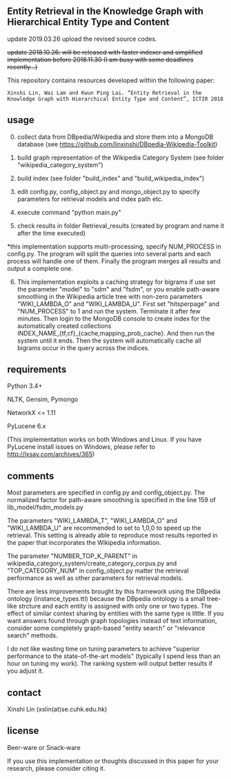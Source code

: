 ## Entity Retrieval in the Knowledge Graph with Hierarchical Entity Type and Content
update 2019.03.26 upload the revised source codes.

<del> update 2018.10.26: will be released with faster indexer and simplified implementation before 2018.11.30 (I am busy with some deadlines recently...) </del> 

This repository contains resources developed within the following paper:

    Xinshi Lin, Wai Lam and Kwun Ping Lai. “Entity Retrieval in the Knowledge Graph with Hierarchical Entity Type and Content”, ICTIR 2018

## usage
0. collect data from DBpedia/Wikipedia and store them into a MongoDB database (see https://github.com/linxinshi/DBpedia-Wikipedia-Toolkit)

1. build graph representation of the Wikipedia Category System (see folder "wikipedia_category_system")

2. build index (see folder "build_index" and "build_wikipedia_index")

3. edit config.py, config_object.py  and mongo_object.py to specify parameters for retrieval models and index path etc.

4. execute command "python main.py"

5. check results in folder Retrieval_results (created by program and name it after the time executed)

*this implementation supports multi-processing, specify NUM_PROCESS in config.py. The program will split the queries into several parts and each process will handle one of them. Finally the program merges all results and output a complete one.

6. This implementation exploits a caching strategy for bigrams if use set the parameter "model" to "sdm" and "fsdm", or you enable path-aware smoothing in the Wikipedia article tree with non-zero parameters "WIKI_LAMBDA_O" and "WIKI_LAMBDA_U". First set "hitsperpage" and "NUM_PROCESS" to 1 and run the system. Terminate it after few minutes. Then login to the MongoDB console to create index for the automatically created collections INDEX_NAME_{tf,cf}_{cache,mapping_prob_cache}. And then run the system until it ends. Then the system will automatically cache all bigrams occur in the query across the indices.

## requirements
Python 3.4+

NLTK, Gensim, Pymongo

NetworkX <= 1.11

PyLucene 6.x 

(This implementation works on both Windows and Linux. If you have PyLucene install issues on Windows, please refer to http://lxsay.com/archives/365)

## comments
Most parameters are specified in config.py and config_object.py. The normalized factor for path-aware smoothing is specified in the line 159 of lib_model/fsdm_models.py

The parameters "WIKI_LAMBDA_T", "WIKI_LAMBDA_O" and "WIKI_LAMBDA_U" are recommended to set to 1,0,0 to speed up the retrieval. This setting is already able to reproduce most results reported in the paper that incorporates the Wikipedia information.

The parameter "NUMBER_TOP_K_PARENT" in wikipedia_category_system/create_category_corpus.py and "TOP_CATEGORY_NUM" in config_object.py matter the retrieval performance as well as other parameters for retrieval models.

There are less improvements brought by this framework using the DBpedia ontology (instance_types.ttl) because the DBpedia ontology is a small tree-like strcture and each entity is assigned with only one or two types. The effect of similar context sharing by entities with the same type is little. If you want answers found through graph topologies instead of text information, consider some completely graph-based "entity search" or "relevance search" methods.

I do not like wasting time on tuning parameters to achieve "superior performance to the state-of-the-art models" (typically I spend less than an hour on tuning my work). The ranking system will output better results if you adjust it.

## contact
Xinshi Lin (xslin(at)se.cuhk.edu.hk)

## license
Beer-ware or Snack-ware

If you use this implementation or thoughts discussed in this paper for your research, please consider citing it.
